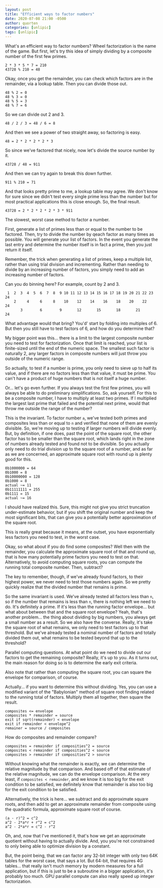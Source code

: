 ```yaml
---
layout: post
title: "Efficient ways to factor numbers"
date: 2020-07-08 21:00 -0500
author: quorten
categories: [unlipic]
tags: [unlipic]
---
```


What's an efficient way to factor numbers?  Wheel factorization is the
name of the game.  But first, let's try this idea of simply dividing
by a composite number of the first few primes.

```
2 * 3 * 5 * 7 = 210
43728 % 210 = 48
```

Okay, once you get the remainder, you can check which factors are in
the remainder, via a lookup table.  Then you can divide those out.

```
48 % 2 = 0
48 % 3 = 0
48 % 5 = 3
48 % 7 = 6
```

So we can divide out 2 and 3.

```
48 / 2 / 3 = 48 / 6 = 8
```

<!-- more -->

And then we see a power of two straight away, so factoring is easy.

```
48 = 2 * 2 * 2 * 2 * 3
```

So since we've factored that nicely, now let's divide the source
number by it.

```
43728 / 48 = 911
```

And then we can try again to break this down further.

```
911 % 210 = 71
```

And that looks pretty prime to me, a lookup table may agree.
We don't know for sure since we didn't test every single prime
less than the number but for most practical applications this
is close enough.  So, the final result.

```
43728 = 2 * 2 * 2 * 2 * 3 * 911
```

The slowest, worst case method to factor a number.

First, generate a list of primes less than or equal to the number to
be factored.  Then, try to divide the number by qeach factor as many
times as possible.  You will generate your list of factors.  In the
event you generate the last entry and determine the number itself is
in fact a prime, then you just return it itself.

Remember, the trick when generating a list of primes, keep a multiple
list, rather than using trial division and incrementing.  Rather than
needing to divide by an increasing number of factors, you simply need
to add an increasing number of factors.

Can you do binning here?  For example, count by 2 and 3.

```
 1  2  3  4  5  6  7  8  9 10 11 12 13 14 15 16 17 18 19 20 21 22 23 24
    2     4     6     8    10    12    14    16    18    20    22    24
       3        6        9       12       15       18       21       24
```

What advantage would that bring?  You'd' start by folding into
multiples of 6.  But then you still have to test factors of 6, and how
do you determine that?

My bigger point was this... there is a limit to the largest composite
number you need to test for factorization.  Once that limit is
reached, your list is finite-sized until the end of the numeric space.
The smallest such factor is naturally 2, any larger factors in
composite numbers will just throw you outside of the numeric range.

So actually, to test if a number is prime, you only need to sieve up
to half its value, and if there are no factors less than that value,
it must be prime.  You can't have a product of huge numbers that is
not itself a huge number.

Or... let's go even further.  If you always test the first few primes,
you will always be able to do preliminary simplifications.  So, ask
yourself.  For this to be a composite number, I have to multiply at
least two primes.  If I multiplied the largest last prime that failed
and the potential next prime, would that throw me outside the range of
the number?

This is the invariant.  To factor number `a`, we've tested both primes
and composites less than or equal to `n` and verified that none of
them are evenly divisible.  So, we're moving up to testing if larger
numbers will divide evenly.  But, by definition, if one does, past the
point of the square root, the other factor has to be smaller than the
square root, which lands right in the zone of numbers already tested
and found not to be divisible.  So you actually only need to do trial
division up to the square root of a number, and as far as we are
concerned, an approximate square root with round up is plenty good for
this.

```
0b1000000 = 64
0b1000 = 8
0b10000000 = 128
0b1000 = 8
actual ~= 11
0b11111111 = 255
0b1111 = 15
actual ~= 16
```

I should have realized this.  Sure, this might not give you strict
truncation under-estimate behavior, but if you shift the original
number and keep the most significant bits, that can give you a
potentially better approximation of the square root.

This is really great because it means, at the outset, you have
exponentially less factors you need to test, in the worst case.

Okay, so what about if you do find some composites?  Well then with
the remainder, you calculate the approximate square root of that and
round up, that is how many potentially prime factors you need to test
on that.  Alternatively, to avoid computing square roots, you can
compute the running total composite number.  Then, subtract?

The key to remember, though, if we've already found factors, to their
highest power, we never need to test those numbers again.  So we
pretty quickly realize that the divided number that remains is prime.

So the same invariant is used.  We've already tested all factors less
than `n`, so if the number that remains is less than `n`, there is
nothing left we need to do.  It's definitely a prime.  If it's less
than the running factor envelope... but what about between that and
the square root envelope?  Yeah, that's another problem... the thing
about dividing by big numbers, you always get a small number as a
result.  So we also have the converse.  Really, it's take the square
root of what remains, we only need to test factors up to that
threshold.  But we've already tested a nominal number of factors and
totally divided them out, what remains to be tested beyond that up to
the threshold?

Parallel computing questions.  At what point do we need to divide out
our factors to get the remaining composite?  Really, it's up to you.
As it turns out, the main reason for doing so is to determine the
early exit criteria.

Also note that rather than computing the square root, you can square
the envelope for comparison, of course.

Actually... if you want to determine this without dividing.  Yes, you
can use a modified variant of the "Babylonian" method of square root
finding related to the running total of factors.  Multiply them all
together, then square the result.

```
composites <= envelope
composites * remainder = source
exit if sqrt(remainder) < envelope
exit if remainder < envelope^2
remainer = source / composites
```

How do composites and remainder compare?
```
composites = remainder if composities^2 = source
composites < remainder if composities^2 < source
composites > remainder if composities^2 > source
```

Without knowing what the remainder is exactly, we can determine the
relative magnitude by that comparison.  And based off of that estimate
of the relative magnitude, we can do the envelope comparison.  At the
very least, if `composites < remainder`, and we know it is too big for
the exit condition to be satisfied, we definitely know that remainder
is also too big for the exit condition to be satisfied.

Alternatively, the trick is here... we subtract and do approximate
square roots, and then add to get an approximate remainder from
composite using the quadratic formula, approximate square root of
course.

```
(a - r)^2 = c^2
a^2 - 2*a*r + r^2 = c^2
a^2 - 2*a*r = c^2 - r^2
```

Oh, and, now that I've mentioned it, that's how we get an approximate
quotient without having to actually divide.  And, you you're not
constrained to only being able to optimize division by a constant.

But, the point being, that we can factor any 32-bit integer with only
two 64K tables for the worst case, that says a lot.  But 64-bit, that
requires 4G tables... that really isn't much memory by modern measures
for a full application, but if this is just to be a subroutine in a
bigger application, it's probably too much.  GPU parallel compute can
also really speed up integer factorization.
